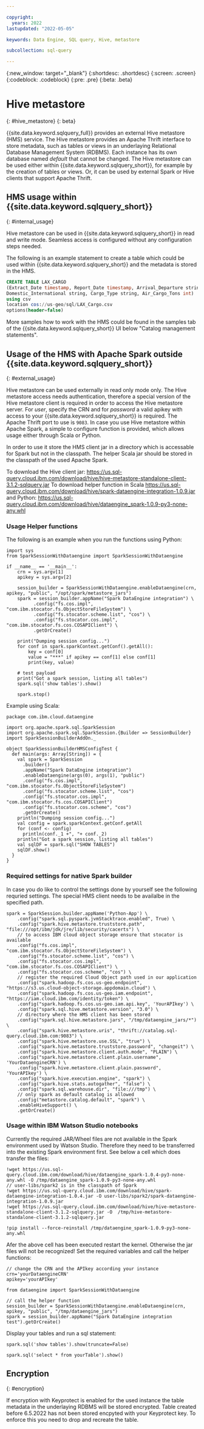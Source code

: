 ```yaml
---

copyright:
  years: 2022
lastupdated: "2022-05-05"

keywords: Data Engine, SQL query, Hive, metastore

subcollection: sql-query

---
```


{:new_window: target="_blank"}
{:shortdesc: .shortdesc}
{:screen: .screen}
{:codeblock: .codeblock}
{:pre: .pre}
{:beta: .beta}

# Hive metastore
{: #hive_metastore}
{: beta}

{{site.data.keyword.sqlquery_full}} provides an external Hive metastore (HMS) service. The Hive metastore provides an Apache Thrift interface to store metadata, 
such as tables or views in an underlaying Relational Database Management System (RDBMS). Each instance has its own database named *default* that cannot be changed.
The Hive metastore can be used either within {{site.data.keyword.sqlquery_short}}, for example by the creation of tables or views. 
Or, it can be used by external Spark or Hive clients that support Apache Thrift.

## HMS usage within {{site.data.keyword.sqlquery_short}}
{: #internal_usage}

Hive metastore can be used in {{site.data.keyword.sqlquery_short}} in read and write mode. Seamless access is configured without any configuration steps needed.

The following is an example statement to create a table which could be used within {{site.data.keyword.sqlquery_short}} and the metadata is stored in the HMS.

```sql
CREATE TABLE LAX_CARGO
(Extract_Date timestamp, Report_Date timestamp, Arrival_Departure string,
Domestic_International string, Cargo_Type string, Air_Cargo_Tons int)
using csv
location cos://us-geo/sql/LAX_Cargo.csv
options(header=false)
```

More samples how to work with the HMS could be found in the samples tab of the  {{site.data.keyword.sqlquery_short}} UI below "Catalog management statements".

## Usage of the HMS with Apache Spark outside {{site.data.keyword.sqlquery_short}}
{: #external_usage}

Hive metastore can be used externally in read only mode only. The Hive metastore access needs authentication, therefore a special version of the Hive metastore client is 
required in order to access the Hive metastore server. For *user*, specify the CRN and for *password* a valid apikey with access to your {{site.data.keyword.sqlquery_short}} is required. The Apache Thrift port to use is `9083`.
In case you use Hive metastore within Apache Spark, a simple to configure function is provided, which allows usage either through Scala or Python.

In order to use it store the HMS client jar in a directory which is accessable for Spark but not in the classpath. The helper Scala jar should be stored in the classpath of the used Apache Spark.

To download the Hive client jar: https://us.sql-query.cloud.ibm.com/download/hive/hive-metastore-standalone-client-3.1.2-sqlquery.jar
To download helper function in Scala https://us.sql-query.cloud.ibm.com/download/hive/spark-dataengine-integration-1.0.9.jar
and Python: https://us.sql-query.cloud.ibm.com/download/hive/dataengine_spark-1.0.9-py3-none-any.whl

### Usage Helper functions

The following is an example when you run the functions using Python:
```
import sys
from SparkSessionWithDataengine import SparkSessionWithDataengine

if __name__ == '__main__':
    crn = sys.argv[1]
    apikey = sys.argv[2]

    session_builder = SparkSessionWithDataengine.enableDataengine(crn, apikey, "public", "/opt/spark/metastore_jars")
    spark = session_builder.appName("Spark DataEngine integration") \
          .config("fs.cos.impl", "com.ibm.stocator.fs.ObjectStoreFileSystem") \
          .config("fs.stocator.scheme.list", "cos") \
          .config("fs.stocator.cos.impl", "com.ibm.stocator.fs.cos.COSAPIClient") \
          .getOrCreate()

    print("Dumping session config...")
    for conf in spark.sparkContext.getConf().getAll():
        key = conf[0]
        value = "***" if apikey == conf[1] else conf[1]
        print(key, value)

    # test payload
    print("Got a spark session, listing all tables")
    spark.sql('show tables').show()

    spark.stop()
```

Example using Scala:
```
package com.ibm.cloud.dataengine

import org.apache.spark.sql.SparkSession
import org.apache.spark.sql.SparkSession.{Builder => SessionBuilder}
import SparkSessionBuilderAddOn._

object SparkSessionBuilderHMSConfigTest {
  def main(args: Array[String]) = {
    val spark = SparkSession
      .builder()
      .appName("Spark DataEngine integration")
      .enableDataengine(args(0), args(1), "public")
      .config("fs.cos.impl", "com.ibm.stocator.fs.ObjectStoreFileSystem")
      .config("fs.stocator.scheme.list", "cos")
      .config("fs.stocator.cos.impl", "com.ibm.stocator.fs.cos.COSAPIClient")
      .config("fs.stocator.cos.scheme", "cos")
      .getOrCreate()
    println("Dumping session config...")
    val config = spark.sparkContext.getConf.getAll
    for (conf <- config)
      println(conf._1 +", "+ conf._2)
    println("Got a spark session, listing all tables")
    val sqlDF = spark.sql("SHOW TABLES")
    sqlDF.show()
  }
}
```

### Required settings for native Spark builder

In case you do like to control the settings done by yourself see the following requried settings. The special HMS client needs to be availalbe in the specified path.

```
spark = SparkSession.builder.appName('Python-App') \
    .config("spark.sql.pyspark.jvmStacktrace.enabled", True) \
    .config("spark.hive.metastore.truststore.path", "file:///opt/ibm/jdk/jre/lib/security/cacerts") \
    // to access IBM cloud object storage ensure that stocator is available
    .config("fs.cos.impl", "com.ibm.stocator.fs.ObjectStoreFileSystem") \
    .config("fs.stocator.scheme.list", "cos") \
    .config("fs.stocator.cos.impl", "com.ibm.stocator.fs.cos.COSAPIClient") \
    .config("fs.stocator.cos.scheme", "cos") \
    // register the required Cloud Object path used in our application
    .config("spark.hadoop.fs.cos.us-geo.endpoint", "https://s3.us.cloud-object-storage.appdomain.cloud") \
    .config("spark.hadoop.fs.cos.us-geo.iam.endpoint", "https://iam.cloud.ibm.com/identity/token") \
    .config("spark.hadoop.fs.cos.us-geo.iam.api.key", 'YourAPIkey') \
    .config("spark.sql.hive.metastore.version", "3.0") \
    // directory where the HMS client has been stored
    .config("spark.sql.hive.metastore.jars", "/tmp/dataengine_jars/*") \
    .config("spark.hive.metastore.uris", "thrift://catalog.sql-query.cloud.ibm.com:9083") \
    .config("spark.hive.metastore.use.SSL", "true") \
    .config("spark.hive.metastore.truststore.password", "changeit") \
    .config("spark.hive.metastore.client.auth.mode", "PLAIN") \
    .config("spark.hive.metastore.client.plain.username", 'YourDataengineCRN') \
    .config("spark.hive.metastore.client.plain.password", 'YourAPIkey') \
    .config("spark.hive.execution.engine", "spark") \
    .config("spark.hive.stats.autogather", "false") \
    .config("spark.sql.warehouse.dir", "file:///tmp") \
    // only spark as default catalog is allowed
    .config("metastore.catalog.default", "spark") \
    .enableHiveSupport() \
    .getOrCreate()

```


### Usage within IBM Watson Studio notebooks

Currently the required JAR/Wheel files are not available in the Spark environment used by Watson Studio. Therefore they need to be transferred into the existing Spark environment first. 
See below a cell which does transfer the files:

```
!wget https://us.sql-query.cloud.ibm.com/download/hive/dataengine_spark-1.0.4-py3-none-any.whl -O /tmp/dataengine_spark-1.0.9-py3-none-any.whl
// user-libs/spark2 is in the classpath of Spark
!wget https://us.sql-query.cloud.ibm.com/download/hive/spark-dataengine-integration-1.0.4.jar -O user-libs/spark2/spark-dataengine-integration-1.0.9.jar
!wget https://us.sql-query.cloud.ibm.com/download/hive/hive-metastore-standalone-client-3.1.2-sqlquery.jar -O  /tmp/hive-metastore-standalone-client-3.1.2-sqlquery.jar

!pip install --force-reinstall /tmp/dataengine_spark-1.0.9-py3-none-any.whl
```

Afer the above cell has been executed restart the kernel. Otherwise the jar files will not be recognized! Set the required variables and call the helper functions:
```
// change the CRN and the APIkey according your instance
crn='yourDataengineCRN'
apikey='yourAPIkey'

from dataengine import SparkSessionWithDataengine

// call the helper function
session_builder = SparkSessionWithDataengine.enableDataengine(crn, apikey, "public", "/tmp/dataengine_jars")
spark = session_builder.appName("Spark DataEngine integration test").getOrCreate()

```

Display your tables and run a sql statement:
```
spark.sql('show tables').show(truncate=False)

spark.sql('select * from yourTable').show()
```

## Encryption
{: #encryption}

If encryption with Keyprotect is enabled for the used instance the table metadata in the underlaying RDBMS will be stored encrypted. Table created before 6.5.2022 has not been stored encpyted with your Keyprotect key. To enforce this you need to drop and recreate the table.

